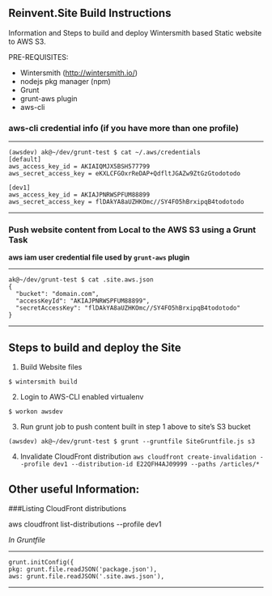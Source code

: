 ## Reinvent.Site Build Instructions
 
Information and Steps to build and deploy Wintersmith based Static website to AWS S3.

PRE-REQUISITES:

- Wintersmith (http://wintersmith.io/)
- nodejs pkg manager (npm)
- Grunt 
- grunt-aws plugin 
- aws-cli 

### aws-cli credential info (if you have more than one profile)

----
    (awsdev) ak@~/dev/grunt-test $ cat ~/.aws/credentials 
    [default]
    aws_access_key_id = AKIAIQMJX5BSH577799
    aws_secret_access_key = eKXLCFGOxrReDAP+QdfltJGAZw9ZtGzGtodotodo

    [dev1]
    aws_access_key_id = AKIAJPNRWSPFUM88899
    aws_secret_access_key = flDAkYA8aUZHKOmc//SY4FO5hBrxipqB4todotodo
----

### Push website content from Local to the AWS S3 using a Grunt Task

**aws iam user credential file used by `grunt-aws` plugin**

----
    ak@~/dev/grunt-test $ cat .site.aws.json 
    {
      "bucket": "domain.com",
      "accessKeyId": "AKIAJPNRWSPFUM88899",
      "secretAccessKey": "flDAkYA8aUZHKOmc//SY4FO5hBrxipqB4todotodo"
    }
----

## Steps to build and deploy the Site

1. Build Website files

`$ wintersmith build`

2. Login to AWS-CLI enabled virtualenv

`$ workon awsdev`


3. Run grunt job to push content built in step 1 above to site’s S3 bucket

`(awsdev) ak@~/dev/grunt-test $ grunt --gruntfile SiteGruntfile.js s3`

4. Invalidate CloudFront distribution 
`aws cloudfront create-invalidation --profile dev1 --distribution-id E22QFH4AJ09999 --paths /articles/* `

## Other useful Information:

###Listing CloudFront distributions

aws cloudfront list-distributions --profile dev1


*In Gruntfile*

----
    grunt.initConfig({
    pkg: grunt.file.readJSON('package.json'),
    aws: grunt.file.readJSON('.site.aws.json'),
---

